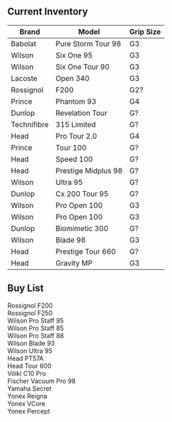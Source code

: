 Current Inventory
-----------------

| Brand | Model | Grip Size |
| ----- | ----- | --------- |
|Babolat | Pure Storm Tour 98 | G3 |  
|Wilson | Six One 95| G3 |  
|Wilson | Six One Tour 90 | G3  
|Lacoste | Open 340 | G3  
|Rossignol | F200 | G2?  
|Prince | Phantom 93 | G4  
|Dunlop | Revelation Tour | G?  
|Technifibre | 315 Limited | G?  
|Head |Pro Tour 2.0 | G4  
|Prince |Tour 100 |G?  
|Head | Speed 100 | G?  
|Head | Prestige Midplus 98 | G?  
|Wilson | Ultra 95 | G?  
|Dunlop | Cx 200 Tour 95 | G?  
|Wilson |Pro Open 100 | G3  
|Wilson |Pro Open 100 | G3  
|Dunlop | Biomimetic 300 | G?  
|Wilson | Blade 98 | G3  
|Head | Prestige Tour 660 | G?  
|Head | Gravity MP | G3

Buy List
---------

Rossignol F200  
Rossignol F250  
Wilson Pro Staff 95  
Wilson Pro Staff 85  
Wilson Pro Staff 88  
Wilson Blade 93  
Wilson Ultra 95  
Head PT57A  
Head Tour 600  
Völkl C10 Pro  
Fischer Vacuum Pro 98  
Yamaha Secret  
Yonex Reigna  
Yonex VCore  
Yonex Percept  


